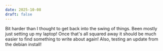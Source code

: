```yaml
---
date: 2025-10-08
draft: false
---
```

Bit harder than I thought to get back into the swing of things. Been mostly just setting up my laptop! Once that's all squared away it should be much easier to find something to write about again! Also, testing an update from the debian install!
